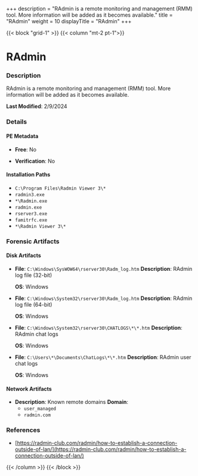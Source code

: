 +++
description = "RAdmin is a remote monitoring and management (RMM) tool. More information will be added as it becomes available."
title = "RAdmin"
weight = 10
displayTitle = "RAdmin"
+++


{{< block "grid-1" >}}
{{< column "mt-2 pt-1">}}

# RAdmin


### Description

RAdmin is a remote monitoring and management (RMM) tool. More information will be added as it becomes available.



**Last Modified**: 2/9/2024

### Details


#### PE Metadata


- **Free**: No

- **Verification**: No




#### Installation Paths
- `C:\Program Files\Radmin Viewer 3\*`
- `radmin3.exe`
- `*\Radmin.exe`
- `radmin.exe`
- `rserver3.exe`
- `famitrfc.exe`
- `*\Radmin Viewer 3\*`

### Forensic Artifacts

#### Disk Artifacts

- **File**: `C:\Windows\SysWOW64\rserver30\Radm_log.htm`
  **Description**: RAdmin log file (32-bit)


  **OS**: Windows

- **File**: `C:\Windows\System32\rserver30\Radm_log.htm`
  **Description**: RAdmin log file (64-bit)


  **OS**: Windows

- **File**: `C:\Windows\System32\rserver30\CHATLOGS\*\*.htm`
  **Description**: RAdmin chat logs


  **OS**: Windows

- **File**: `C:\Users\*\Documents\ChatLogs\*\*.htm`
  **Description**: RAdmin user chat logs


  **OS**: Windows




#### Network Artifacts

- **Description**: Known remote domains
  **Domain**:
    - `user_managed`
    - `radmin.com`





### References
- [https://radmin-club.com/radmin/how-to-establish-a-connection-outside-of-lan/](https://radmin-club.com/radmin/how-to-establish-a-connection-outside-of-lan/)



{{< /column >}}
{{< /block >}}
